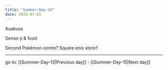 ```yaml
---
title: "Summer-Day-14"
date: 2025-07-01
---
```

Asakusa

Senso-ji & food

Second Pokémon centre? 
Square enix store?

---

go to: [[Summer-Day-13|Previous day]] - [[Summer-Day-15|Next day]]